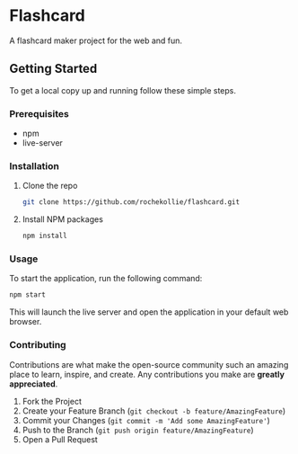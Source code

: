# Flashcard

A flashcard maker project for the web and fun.

## Getting Started

To get a local copy up and running follow these simple steps.

### Prerequisites

- npm
- live-server

### Installation

1. Clone the repo

   ```sh
   git clone https://github.com/rochekollie/flashcard.git
   ```

2. Install NPM packages

   ```sh
   npm install
   ```

### Usage

To start the application, run the following command:

```sh
npm start
```

This will launch the live server and open the application in your default web browser.

### Contributing

Contributions are what make the open-source community such an amazing place to learn, inspire, and create. Any contributions you make are **greatly appreciated**.

1. Fork the Project
2. Create your Feature Branch (`git checkout -b feature/AmazingFeature`)
3. Commit your Changes (`git commit -m 'Add some AmazingFeature'`)
4. Push to the Branch (`git push origin feature/AmazingFeature`)
5. Open a Pull Request